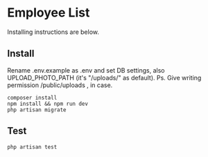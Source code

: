 # Employee List

Installing instructions are below.

## Install
Rename .env.example as .env and set DB settings, also UPLOAD_PHOTO_PATH (it's "/uploads/" as default).
Ps. Give writing permission /public/uploads , in case.
```
composer install
npm install && npm run dev
php artisan migrate
```

## Test

```
php artisan test
```
